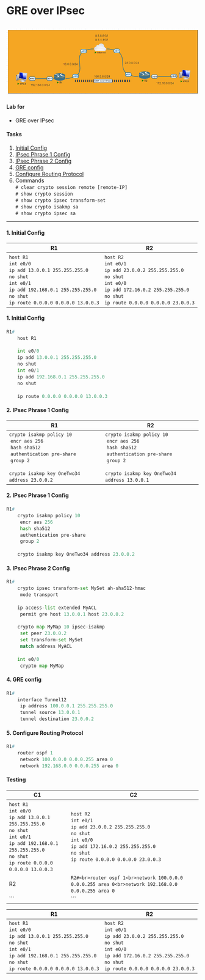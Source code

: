 # GRE over IPsec
![](./images/topology.png "GRE over IPsec")
---
#### Lab for
- GRE over IPsec

#### Tasks
1. [Initial Config](#1-initial-config)
2. [IPsec Phrase 1 Config](#2-ipsec-phrase-1-config)
3. [IPsec Phrase 2 Config](#3-ipsec-phrase-2-config)
4. [GRE config](#4-gre-config)
5. [Configure Routing Protocol](#5-configure-routing-protocol)
6. Commands <br>
    `# clear crypto session remote [remote-IP]` <br>
    `# show crypto session` <br>
    `# show crypto ipsec transform-set` <br>
    `# show crypto isakmp sa` <br>
    `# show crypto ipsec sa`
---
#### 1. Initial Config
|R1|R2|
|---|---|
| `host R1`<br>`int e0/0`<br>`ip add 13.0.0.1 255.255.255.0`<br>`no shut`<br>`int e0/1`<br>`ip add 192.168.0.1 255.255.255.0`<br>`no shut`<br>`ip route 0.0.0.0 0.0.0.0 13.0.0.3`<br> | `host R2`<br>`int e0/1`<br>`ip add 23.0.0.2 255.255.255.0`<br>`no shut`<br>`int e0/0`<br>`ip add 172.16.0.2 255.255.255.0`<br>`no shut`<br>`ip route 0.0.0.0 0.0.0.0 23.0.0.3`<br> |

#### 1. Initial Config
```py
R1#
    host R1
    
    int e0/0
    ip add 13.0.0.1 255.255.255.0
    no shut
    int e0/1
    ip add 192.168.0.1 255.255.255.0
    no shut
    
    ip route 0.0.0.0 0.0.0.0 13.0.0.3
```
#### 2. IPsec Phrase 1 Config
| R1 | R2 |
|---|---|
| `crypto isakmp policy 10`<br> &nbsp;`encr aes 256`<br> &nbsp;`hash sha512`<br> &nbsp;`authentication pre-share`<br> &nbsp;`group 2`<br><br>`crypto isakmp key OneTwo34 address 23.0.0.2 `<br> | `crypto isakmp policy 10`<br> &nbsp;`encr aes 256`<br> &nbsp;`hash sha512`<br> &nbsp;`authentication pre-share`<br> &nbsp;`group 2`<br><br>`crypto isakmp key OneTwo34 address 13.0.0.1 `<br> |


#### 2. IPsec Phrase 1 Config
```py
R1#
    crypto isakmp policy 10
     encr aes 256
     hash sha512
     authentication pre-share
     group 2
     
    crypto isakmp key OneTwo34 address 23.0.0.2  
```
#### 3. IPsec Phrase 2 Config
```py
R1#
    crypto ipsec transform-set MySet ah-sha512-hmac 
     mode transport
    
    ip access-list extended MyACL
     permit gre host 13.0.0.1 host 23.0.0.2
     
    crypto map MyMap 10 ipsec-isakmp 
     set peer 23.0.0.2
     set transform-set MySet 
     match address MyACL
     
    int e0/0  
     crypto map MyMap
```
#### 4. GRE config
```py
R1#
    interface Tunnel12
     ip address 100.0.0.1 255.255.255.0
     tunnel source 13.0.0.1
     tunnel destination 23.0.0.2
```
#### 5. Configure Routing Protocol
```py
R1#
    router ospf 1
     network 100.0.0.0 0.0.0.255 area 0
     network 192.168.0.0 0.0.0.255 area 0
```


#### Testing
|C1|C2|
|---|---|
|`host R1`<br>`int e0/0`<br>`ip add 13.0.0.1 255.255.255.0`<br>`no shut`<br>`int e0/1`<br>`ip add 192.168.0.1 255.255.255.0`<br>`no shut`<br>`ip route 0.0.0.0 0.0.0.0 13.0.0.3`<br>|`host R2`<br>`int e0/1`<br>`ip add 23.0.0.2 255.255.255.0`<br>`no shut`<br>`int e0/0`<br>`ip add 172.16.0.2 255.255.255.0`<br>`no shut`<br>`ip route 0.0.0.0 0.0.0.0 23.0.0.3`<br>|
|R2|```R2#<br>router ospf 1<br>network 100.0.0.0 0.0.0.255 area 0<br>network 192.168.0.0 0.0.0.255 area 0```|
|```|```|

|R1|R2|
|---|---|
| `host R1`<br>`int e0/0`<br>`ip add 13.0.0.1 255.255.255.0`<br>`no shut`<br>`int e0/1`<br>`ip add 192.168.0.1 255.255.255.0`<br>`no shut`<br>`ip route 0.0.0.0 0.0.0.0 13.0.0.3`<br> | `host R2`<br>`int e0/1`<br>`ip add 23.0.0.2 255.255.255.0`<br>`no shut`<br>`int e0/0`<br>`ip add 172.16.0.2 255.255.255.0`<br>`no shut`<br>`ip route 0.0.0.0 0.0.0.0 23.0.0.3`<br> |
